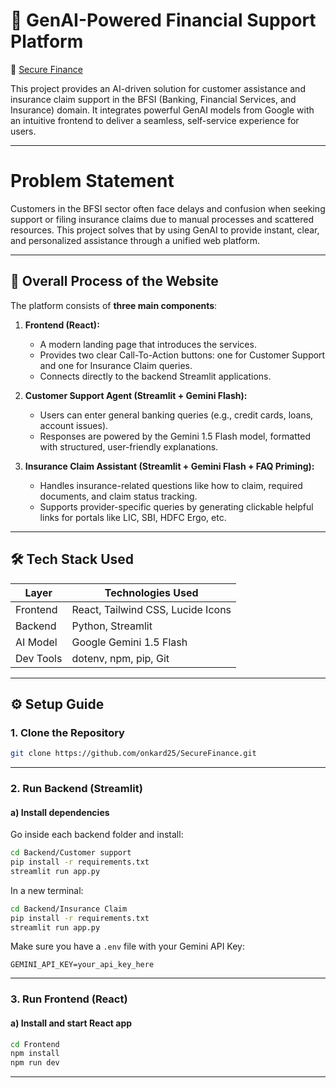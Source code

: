 # 💼 GenAI-Powered Financial Support Platform
🔗 [Secure Finance](https://onkardsw.web.app/)

This project provides an AI-driven solution for customer assistance and insurance claim support in the BFSI (Banking, Financial Services, and Insurance) domain. It integrates powerful GenAI models from Google with an intuitive frontend to deliver a seamless, self-service experience for users.

---
# Problem Statement
Customers in the BFSI sector often face delays and confusion when seeking support or filing insurance claims due to manual processes and scattered resources. This project solves that by using GenAI to provide instant, clear, and personalized assistance through a unified web platform.

---
## 🔁 Overall Process of the Website

The platform consists of **three main components**:

1. **Frontend (React):**
   - A modern landing page that introduces the services.
   - Provides two clear Call-To-Action buttons: one for Customer Support and one for Insurance Claim queries.
   - Connects directly to the backend Streamlit applications.

2. **Customer Support Agent (Streamlit + Gemini Flash):**
   - Users can enter general banking queries (e.g., credit cards, loans, account issues).
   - Responses are powered by the Gemini 1.5 Flash model, formatted with structured, user-friendly explanations.

3. **Insurance Claim Assistant (Streamlit + Gemini Flash + FAQ Priming):**
   - Handles insurance-related questions like how to claim, required documents, and claim status tracking.
   - Supports provider-specific queries by generating clickable helpful links for portals like LIC, SBI, HDFC Ergo, etc.

---

## 🛠️ Tech Stack Used

| Layer     | Technologies Used                                |
|-----------|--------------------------------------------------|
| Frontend  | React, Tailwind CSS, Lucide Icons                |
| Backend   | Python, Streamlit                                |
| AI Model  | Google Gemini 1.5 Flash                          |
| Dev Tools | dotenv, npm, pip, Git                            |

---

## ⚙️ Setup Guide

### 1. Clone the Repository

```bash
git clone https://github.com/onkard25/SecureFinance.git
```

---

### 2. Run Backend (Streamlit)

#### a) Install dependencies

Go inside each backend folder and install:

```bash
cd Backend/Customer support
pip install -r requirements.txt
streamlit run app.py
```

In a new terminal:

```bash
cd Backend/Insurance Claim
pip install -r requirements.txt
streamlit run app.py
```

Make sure you have a `.env` file with your Gemini API Key:
```
GEMINI_API_KEY=your_api_key_here
```

---

### 3. Run Frontend (React)

#### a) Install and start React app

```bash
cd Frontend
npm install
npm run dev
```

---

